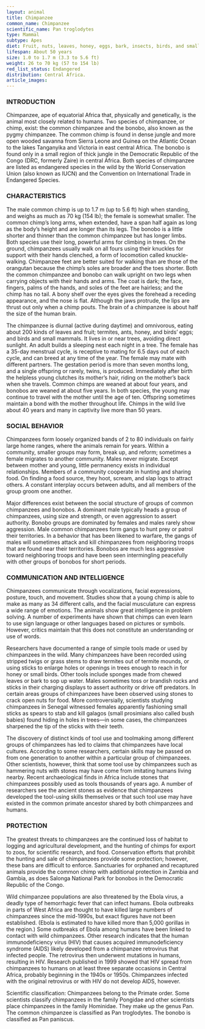 ```yaml
---
layout: animal
title: Chimpanzee
common_name: Chimpanzee
scientific_name: Pan troglodytes
type: Mammal
subtype: Apes
diet: Fruit, nuts, leaves, honey, eggs, bark, insects, birds, and small mammals.
lifespan: About 50 years
size: 1.0 to 1.7 m (3.3 to 5.6 ft)
weight: 26 to 70 kg (57 to 154 lb)
red_list_status: Endangered
distribution: Central Africa.
article_images: 
---
```


### INTRODUCTION 

Chimpanzee, ape of equatorial Africa that, physically and genetically, is the animal most closely related to humans. Two species of chimpanzee, or chimp, exist: the common chimpanzee and the bonobo, also known as the pygmy chimpanzee. The common chimp is found in dense jungle and more open wooded savanna from Sierra Leone and Guinea on the Atlantic Ocean to the lakes Tanganyika and Victoria in east central Africa. The bonobo is found only in a small region of thick jungle in the Democratic Republic of the Congo (DRC, formerly Zaire) in central Africa. Both species of chimpanzee are listed as endangered species in the wild by the World Conservation Union (also known as IUCN) and the Convention on International Trade in Endangered Species.

### CHARACTERISTICS 

The male common chimp is up to 1.7 m (up to 5.6 ft) high when standing, and weighs as much as 70 kg (154 lb); the female is somewhat smaller. The common chimp’s long arms, when extended, have a span half again as long as the body’s height and are longer than its legs. The bonobo is a little shorter and thinner than the common chimpanzee but has longer limbs. Both species use their long, powerful arms for climbing in trees. On the ground, chimpanzees usually walk on all fours using their knuckles for support with their hands clenched, a form of locomotion called knuckle-walking. Chimpanzee feet are better suited for walking than are those of the orangutan because the chimp’s soles are broader and the toes shorter. Both the common chimpanzee and bonobo can walk upright on two legs when carrying objects with their hands and arms. The coat is dark; the face, fingers, palms of the hands, and soles of the feet are hairless; and the chimp has no tail. A bony shelf over the eyes gives the forehead a receding appearance, and the nose is flat. Although the jaws protrude, the lips are thrust out only when a chimp pouts. The brain of a chimpanzee is about half the size of the human brain.

The chimpanzee is diurnal (active during daytime) and omnivorous, eating about 200 kinds of leaves and fruit; termites, ants, honey, and birds’ eggs; and birds and small mammals. It lives in or near trees, avoiding direct sunlight. An adult builds a sleeping nest each night in a tree. The female has a 35-day menstrual cycle, is receptive to mating for 6.5 days out of each cycle, and can breed at any time of the year. The female may mate with different partners. The gestation period is more than seven months long, and a single offspring or rarely, twins, is produced. Immediately after birth the helpless young clutches its mother’s hair, riding on the mother’s back when she travels. Common chimps are weaned at about four years, and bonobos are weaned at about five years. In both species, the young may continue to travel with the mother until the age of ten. Offspring sometimes maintain a bond with the mother throughout life. Chimps in the wild live about 40 years and many in captivity live more than 50 years.

### SOCIAL BEHAVIOR 

Chimpanzees form loosely organized bands of 2 to 80 individuals on fairly large home ranges, where the animals remain for years. Within a community, smaller groups may form, break up, and reform; sometimes a female migrates to another community. Males never migrate. Except between mother and young, little permanency exists in individual relationships. Members of a community cooperate in hunting and sharing food. On finding a food source, they hoot, scream, and slap logs to attract others. A constant interplay occurs between adults, and all members of the group groom one another.

Major differences exist between the social structure of groups of common chimpanzees and bonobos. A dominant male typically heads a group of chimpanzees, using size and strength, or even aggression to assert authority. Bonobo groups are dominated by females and males rarely show aggression. Male common chimpanzees form gangs to hunt prey or patrol their territories. In a behavior that has been likened to warfare, the gangs of males will sometimes attack and kill chimpanzees from neighboring troops that are found near their territories. Bonobos are much less aggressive toward neighboring troops and have been seen intermingling peacefully with other groups of bonobos for short periods.

### COMMUNICATION AND INTELLIGENCE 

Chimpanzees communicate through vocalizations, facial expressions, posture, touch, and movement. Studies show that a young chimp is able to make as many as 34 different calls, and the facial musculature can express a wide range of emotions. The animals show great intelligence in problem solving. A number of experiments have shown that chimps can even learn to use sign language or other languages based on pictures or symbols. However, critics maintain that this does not constitute an understanding or use of words.

Researchers have documented a range of simple tools made or used by chimpanzees in the wild. Many chimpanzees have been recorded using stripped twigs or grass stems to draw termites out of termite mounds, or using sticks to enlarge holes or openings in trees enough to reach in for honey or small birds. Other tools include sponges made from chewed leaves or bark to sop up water. Males sometimes toss or brandish rocks and sticks in their charging displays to assert authority or drive off predators. In certain areas groups of chimpanzees have been observed using stones to crack open nuts for food. More controversially, scientists studying chimpanzees in Senegal witnessed females apparently fashioning small sticks as spears to stab and kill galagos (small prosimians also called bush babies) found hiding in holes in trees—in some cases, the chimpanzees sharpened the tip of the sticks with their teeth.

The discovery of distinct kinds of tool use and toolmaking among different groups of chimpanzees has led to claims that chimpanzees have local cultures. According to some researchers, certain skills may be passed on from one generation to another within a particular group of chimpanzees. Other scientists, however, think that some tool use by chimpanzees such as hammering nuts with stones may have come from imitating humans living nearby. Recent archaeological finds in Africa include stones that chimpanzees possibly used as tools thousands of years ago. A number of researchers see the ancient stones as evidence that chimpanzees developed the tool-using skills themselves or that such tool use may have existed in the common primate ancestor shared by both chimpanzees and humans.

### PROTECTION 

The greatest threats to chimpanzees are the continued loss of habitat to logging and agricultural development, and the hunting of chimps for export to zoos, for scientific research, and food. Conservation efforts that prohibit the hunting and sale of chimpanzees provide some protection; however, these bans are difficult to enforce. Sanctuaries for orphaned and recaptured animals provide the common chimp with additional protection in Zambia and Gambia, as does Salonga National Park for bonobos in the Democratic Republic of the Congo.

Wild chimpanzee populations are also threatened by the Ebola virus, a deadly type of hemorrhagic fever that can infect humans. Ebola outbreaks in parts of West Africa are thought to have killed large numbers of chimpanzees since the mid-1990s, but exact figures have not been established. (Ebola is estimated to have killed more than 5,000 gorillas in the region.) Some outbreaks of Ebola among humans have been linked to contact with wild chimpanzees. Other research indicates that the human immunodeficiency virus (HIV) that causes acquired immunodeficiency syndrome (AIDS) likely developed from a chimpanzee retrovirus that infected people. The retrovirus then underwent mutations in humans, resulting in HIV. Research published in 1999 showed that HIV spread from chimpanzees to humans on at least three separate occasions in Central Africa, probably beginning in the 1940s or 1950s. Chimpanzees infected with the original retrovirus or with HIV do not develop AIDS, however.

Scientific classification: Chimpanzees belong to the Primate order. Some scientists classify chimpanzees in the family Pongidae and other scientists place chimpanzees in the family Hominidae. They make up the genus Pan. The common chimpanzee is classified as Pan troglodytes. The bonobo is classified as Pan paniscus.